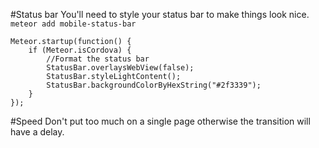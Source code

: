 

#Status bar
You'll need to style your status bar to make things look nice.
```meteor add mobile-status-bar```

```
Meteor.startup(function() {
	if (Meteor.isCordova) {
		//Format the status bar
		StatusBar.overlaysWebView(false);
		StatusBar.styleLightContent();
		StatusBar.backgroundColorByHexString("#2f3339");
	}
});
```




#Speed
Don't put too much on a single page otherwise the transition will have a delay.